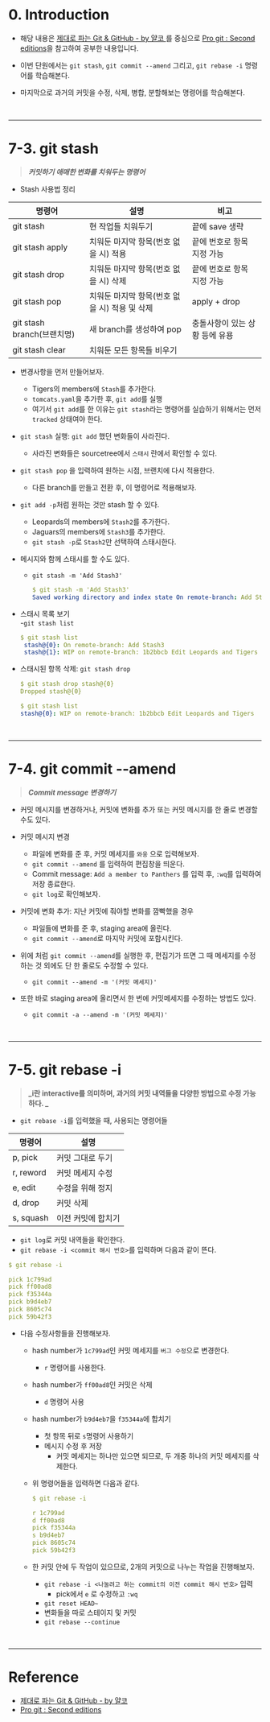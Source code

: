 # 0. Introduction

- 해당 내용은 [제대로 파는 Git & GitHub - by 얄코 ](https://www.inflearn.com/course/%EC%A0%9C%EB%8C%80%EB%A1%9C-%ED%8C%8C%EB%8A%94-%EA%B9%83/dashboard)를 중심으로 [Pro git : Second editions](https://book.naver.com/bookdb/book_detail.nhn?bid=7187291)을 참고하여 공부한 내용입니다.

- 이번 단원에서는 `git stash`, `git commit --amend` 그리고, `git rebase -i` 명령어를 학습해본다.
- 마지막으로 과거의 커밋을 수정, 삭제, 병합, 분할해보는 명령어를 학습해본다.

<br>

---

# 7-3. git stash

> **_커밋하기 애매한 변화를 치워두는 명령어_**

- Stash 사용법 정리

| 명령어                     | 설명                                          | 비고                           |
| -------------------------- | --------------------------------------------- | ------------------------------ |
| git stash                  | 현 작업들 치워두기                            | 끝에 save 생략                 |
| git stash apply            | 치워둔 마지막 항목(번호 없을 시) 적용         | 끝에 번호로 항목 지정 가능     |
| git stash drop             | 치워둔 마지막 항목(번호 없을 시) 삭제         | 끝에 번호로 항목 지정 가능     |
| git stash pop              | 치워둔 마지막 항목(번호 없을 시) 적용 및 삭제 | apply + drop                   |
| git stash branch(브랜치명) | 새 branch를 생성하여 pop                      | 충돌사항이 있는 상황 등에 유용 |
| git stash clear            | 치워둔 모든 항목들 비우기                     |                                |

- 변경사항을 먼저 만들어보자.

  - Tigers의 members에 `Stash`를 추가한다.
  - `tomcats.yaml`을 추가한 후, `git add`를 실행
  - 여기서 `git add`를 한 이유는 `git stash`라는 명령어를 실습하기 위해서는 먼저 `tracked` 상태여야 한다.

- `git stash` 실행: `git add` 했던 변화들이 사라진다.

  - 사라진 변화들은 sourcetree에서 `스태시` 란에서 확인할 수 있다.

- `git stash pop` 을 입력하여 원하는 시점, 브랜치에 다시 적용한다.

  - 다른 branch를 만들고 전환 후, 이 명령어로 적용해보자.

- `git add -p`처럼 원하는 것만 stash 할 수 있다.

  - Leopards의 members에 `Stash2`를 추가한다.
  - Jaguars의 members에 `Stash3`를 추가한다.
  - `git stash -p`로 `Stash2`만 선택하여 스태시한다.

- 메시지와 함께 스태시를 할 수도 있다.

  - `git stash -m 'Add Stash3'`

    ```yml
    $ git stash -m 'Add Stash3'
    Saved working directory and index state On remote-branch: Add Stash3
    ```

- 스태시 목록 보기  
   -`git stash list`

  ```yml
  $ git stash list
   stash@{0}: On remote-branch: Add Stash3
   stash@{1}: WIP on remote-branch: 1b2bbcb Edit Leopards and Tigers
  ```

- 스태시된 항목 삭제: `git stash drop`

  ```yml
  $ git stash drop stash@{0}
  Dropped stash@{0}

  $ git stash list
  stash@{0}: WIP on remote-branch: 1b2bbcb Edit Leopards and Tigers
  ```

<br>

---

# 7-4. git commit --amend

> **_Commit message 변경하기_**

- 커밋 메시지를 변경하거나, 커밋에 변화를 추가 또는 커밋 메시지를 한 줄로 변경할 수도 있다.

- 커밋 메시지 변경

  - 파일에 변화를 준 후, 커밋 메세지를 `와웅` 으로 입력해보자.
  - `git commit --amend` 를 입력하여 편집창을 띄운다.
  - Commit message: `Add a member to Panthers` 를 입력 후, `:wq`를 입력하여 저장 종료한다.
  - `git log`로 확인해보자.

- 커밋에 변화 추가: 지난 커밋에 줘야할 변화를 깜빡했을 경우

  - 파일들에 변화를 준 후, staging area에 올린다.
  - `git commit --amend`로 마지막 커밋에 포함시킨다.

- 위에 처럼 `git commit --amend`를 실행한 후, 편집기가 뜨면 그 때 메세지를 수정하는 것 외에도 단 한 줄로도 수정할 수 있다.

  - `git commit --amend -m '(커밋 메세지)'`

- 또한 바로 staging area에 올리면서 한 번에 커밋메세지를 수정하는 방법도 있다.
  - `git commit -a --amend -m '(커밋 메세지)'`

<br>

---

# 7-5. git rebase -i

> **_i란 interactive를 의미하며, 과거의 커밋 내역들을 다양한 방법으로 수정 가능하다. _**

- `git rebase -i`를 입력했을 때, 사용되는 명령어들

| 명령어    | 설명               |
| --------- | ------------------ |
| p, pick   | 커밋 그대로 두기   |
| r, reword | 커밋 메세지 수정   |
| e, edit   | 수정을 위해 정지   |
| d, drop   | 커밋 삭제          |
| s, squash | 이전 커밋에 합치기 |

- `git log`로 커밋 내역들을 확인한다.
- `git rebase -i <commit 해시 번호>`를 입력하며 다음과 같이 뜬다.

```yml
$ git rebase -i

pick 1c799ad
pick ff00ad8
pick f35344a
pick b9d4eb7
pick 8605c74
pick 59b42f3
```

- 다음 수정사항들을 진행해보자.

  - hash number가 `1c799ad`인 커밋 메세지를 `버그 수정`으로 변경한다.

    - `r` 명령어를 사용한다.

  - hash number가 `ff00ad8`인 커밋은 삭제

    - `d` 명령어 사용

  - hash number가 `b9d4eb7`을 `f35344a`에 합치기

    - 첫 항목 뒤로 `s`명령어 사용하기
    - 메시지 수정 후 저장
      - 커밋 메세지는 하나만 있으면 되므로, 두 개중 하나의 커밋 메세지를 삭제한다.

  - 위 명령어들을 입력하면 다음과 같다.

    ```yml
    $ git rebase -i

    r 1c799ad
    d ff00ad8
    pick f35344a
    s b9d4eb7
    pick 8605c74
    pick 59b42f3
    ```

  - 한 커밋 안에 두 작업이 있으므로, 2개의 커밋으로 나누는 작업을 진행해보자.
    - `git rebase -i <나눌려고 하는 commit의 이전 commit 해시 번호>` 입력
      - pick에서 `e` 로 수정하고 `:wq`
    - `git reset HEAD~`
    - 변화들을 따로 스테이지 및 커밋
    - `git rebase --continue`

<br>

---

# Reference

- [제대로 파는 Git & GitHub - by 얄코](https://www.inflearn.com/course/%EC%A0%9C%EB%8C%80%EB%A1%9C-%ED%8C%8C%EB%8A%94-%EA%B9%83/dashboard)
- [Pro git : Second editions](https://book.naver.com/bookdb/book_detail.nhn?bid=7187291)
